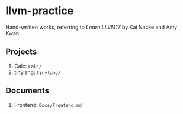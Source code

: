 # llvm-practice
Hand-written works, referring to *Learn LLVM17* by Kai Nacke and Amy Kwan.

## Projects
1. Calc: `Calc/`
2. tinylang: `tinylang/`

## Documents
1. Frontend: `Docs/Frontend.md`
